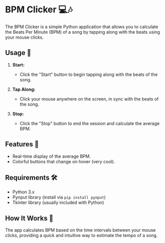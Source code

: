 # BPM Clicker 💻🎶

The BPM Clicker is a simple Python application that allows you to calculate the Beats Per Minute (BPM) of a song by tapping along with the beats using your mouse clicks.

## Usage 🚀

1. **Start:**
   - Click the "Start" button to begin tapping along with the beats of the song.

2. **Tap Along:**
   - Click your mouse anywhere on the screen, in sync with the beats of the song.

3. **Stop:**
   - Click the "Stop" button to end the session and calculate the average BPM.

## Features 🎉

- Real-time display of the average BPM.
- Colorful buttons that change on hover (very cool).

## Requirements 🛠️

- Python 3.x
- Pynput library (install via `pip install pynput`)
- Tkinter library (usually included with Python)

## How It Works 🤔

The app calculates BPM based on the time intervals between your mouse clicks, providing a quick and intuitive way to estimate the tempo of a song.